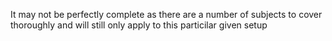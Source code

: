 It may not be perfectly complete as there are a number of subjects to cover thoroughly and will still only apply to this particilar given setup